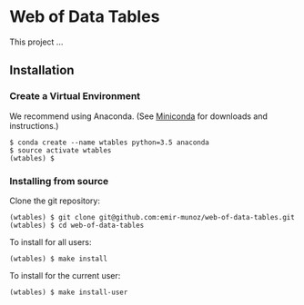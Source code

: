 # Web of Data Tables

This project ...

## Installation

### Create a Virtual Environment

We recommend using Anaconda. (See [Miniconda](https://conda.io/miniconda.html) for downloads and instructions.)

```
$ conda create --name wtables python=3.5 anaconda
$ source activate wtables
(wtables) $
```

### Installing from source

Clone the git repository:
```
(wtables) $ git clone git@github.com:emir-munoz/web-of-data-tables.git
(wtables) $ cd web-of-data-tables
```

To install for all users:
```
(wtables) $ make install
```

To install for the current user:
```
(wtables) $ make install-user
```

